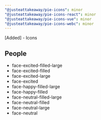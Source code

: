 ```yaml
---
"@justeattakeaway/pie-icons": minor
"@justeattakeaway/pie-icons-react": minor
"@justeattakeaway/pie-icons-vue": minor
"@justeattakeaway/pie-icons-webc": minor
---
```


[Added] - Icons

## People

- face-excited-filled-large
- face-excited-filled
- face-excited-large
- face-excited
- face-happy-filled-large
- face-happy-filled
- face-neutral-filled-large
- face-neutral-filled
- face-neutral-large
- face-neutral
